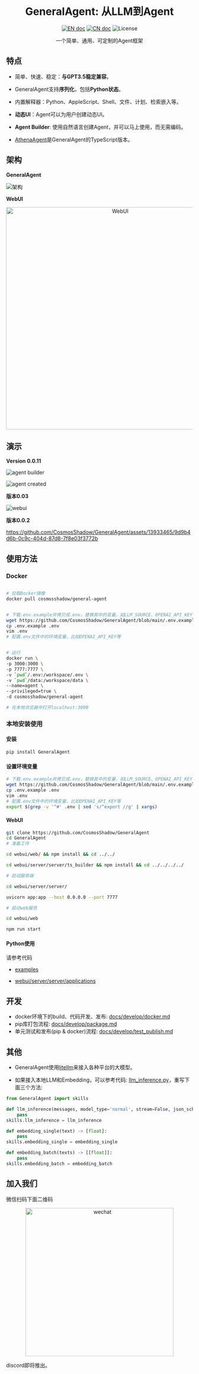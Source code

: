<h1 align="center">GeneralAgent: 从LLM到Agent</h1>

<p align="center">
<a href="README.md"><img src="https://img.shields.io/badge/document-English-blue.svg" alt="EN doc"></a>
<a href="README_CN.md"><img src="https://img.shields.io/badge/文档-中文版-blue.svg" alt="CN doc"></a>
<img src="https://img.shields.io/static/v1?label=license&message=MIT&color=white&style=flat" alt="License"/>
</p>

<p align='center'>
一个简单、通用、可定制的Agent框架
</p>



## 特点

* 简单、快速、稳定：**与GPT3.5稳定兼容**。

* GeneralAgent支持**序列化**，包括**Python状态**。

* 内置解释器：Python、AppleScript、Shell、文件、计划、检索嵌入等。

* **动态UI**：Agent可以为用户创建动态UI。

* **Agent Builder**: 使用自然语言创建Agent，并可以马上使用，而无需编码。

* [AthenaAgent](https://github.com/sigworld/AthenaAgent)是GeneralAgent的TypeScript版本。



## 架构

**GeneralAgent**



![架构](./docs/images/Architecture_2023.11.15.png)



**WebUI**

<p align="center">
<img src="./docs/images/webui_2023.11.15.png" alt="WebUI" width=600/>
</p>


## 演示

**Version 0.0.11**

![agent builder](./docs/images/2023_11_27_builder_agent.jpg)

![agent created](./docs/images/2023_11_27_image_creator.jpg)

**版本0.03**


![webui](./docs/images/2023.11.15.jpg)


**版本0.0.2**


https://github.com/CosmosShadow/GeneralAgent/assets/13933465/9d9b4d6b-0c9c-404d-87d8-7f8e03f3772b



## 使用方法

### Docker

```bash

# 拉取Docker镜像
docker pull cosmosshadow/general-agent


# 下载.env.example并拷贝成.env，替换其中的变量，如LLM_SOURCE、OPENAI_API_KEY
wget https://github.com/CosmosShadow/GeneralAgent/blob/main/.env.example
cp .env.example .env
vim .env
# 配置.env文件中的环境变量，比如OPENAI_API_KEY等


# 运行
docker run \
-p 3000:3000 \
-p 7777:7777 \
-v `pwd`/.env:/workspace/.env \
-v `pwd`/data:/workspace/data \
--name=agent \
--privileged=true \
-d cosmosshadow/general-agent

# 在本地浏览器中打开localhost:3000
```



### 本地安装使用

#### 安装

```bash
pip install GeneralAgent
```



#### 设置环境变量

```bash
# 下载.env.example并拷贝成.env，替换其中的变量，如LLM_SOURCE、OPENAI_API_KEY
wget https://github.com/CosmosShadow/GeneralAgent/blob/main/.env.example
cp .env.example .env
vim .env
# 配置.env文件中的环境变量，比如OPENAI_API_KEY等
export $(grep -v '^#' .env | sed 's/^export //g' | xargs)
```



#### WebUI

```bash
git clone https://github.com/CosmosShadow/GeneralAgent
cd GeneralAgent
# 准备工作

cd webui/web/ && npm install && cd ../../

cd webui/server/server/ts_builder && npm install && cd ../../../../

# 启动服务端

cd webui/server/server/

uvicorn app:app --host 0.0.0.0 --port 7777

# 启动web服务

cd webui/web

npm run start

```



#### Python使用

请参考代码

* [examples](examples)

* [webui/server/server/applications](webui/server/server/applications)



## 开发

* docker环境下的build、代码开发、发布: [docs/develop/docker.md](docs/develop/docker.md)
* pip库打包流程: [docs/develop/package.md](docs/develop/package.md)
* 单元测试和发布(pip & docker)流程: [docs/develop/test_publish.md](docs/develop/test_publish.md)



## 其他

* GeneralAgent使用[litellm](https://docs.litellm.ai/docs/)来接入各种平台的大模型。

* 如果接入本地LLM和Embedding，可以参考代码:
[llm_inference.py](https://github.com/CosmosShadow/GeneralAgent/blob/main/GeneralAgent/skills/llm_inference.py)，重写下面三个方法:

```python
from GeneralAgent import skills

def llm_inference(messages, model_type='normal', stream=False, json_schema=None):
    pass
skills.llm_inference = llm_inference

def embedding_single(text) -> [float]:
    pass
skills.embedding_single = embedding_single

def embedding_batch(texts) -> [[float]]:
    pass
skills.embedding_batch = embedding_batch

```


## 加入我们

微信扫码下面二维码

<p align="center">
<img src="./docs/images/wechat.jpg" alt="wechat" width=400/>
</p>

discord即将推出。